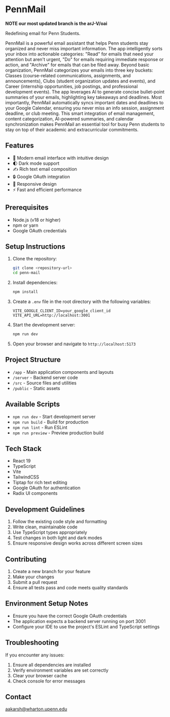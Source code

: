 # PennMail
****NOTE our most updated branch is the arJ-V/oai****

Redefining email for Penn Students.

PennMail is a powerful email assistant that helps Penn students stay organized and never miss important information. The app intelligently sorts your inbox into actionable categories: "Read" for emails that need your attention but aren't urgent, "Do" for emails requiring immediate response or action, and "Archive" for emails that can be filed away. Beyond basic organization, PennMail categorizes your emails into three key buckets: Classes (course-related communications, assignments, and announcements), Clubs (student organization updates and events), and Career (internship opportunities, job postings, and professional development events). The app leverages AI to generate concise bullet-point summaries of your emails, highlighting key takeaways and deadlines. Most importantly, PennMail automatically syncs important dates and deadlines to your Google Calendar, ensuring you never miss an info session, assignment deadline, or club meeting. This smart integration of email management, content categorization, AI-powered summaries, and calendar synchronization makes PennMail an essential tool for busy Penn students to stay on top of their academic and extracurricular commitments.

## Features

- 📧 Modern email interface with intuitive design
- 🌓 Dark mode support
- ✍️ Rich text email composition
- 🔒 Google OAuth integration
- 📱 Responsive design
- ⚡ Fast and efficient performance

## Prerequisites

- Node.js (v18 or higher)
- npm or yarn
- Google OAuth credentials

## Setup Instructions

1. Clone the repository:
   ```bash
   git clone <repository-url>
   cd penn-mail
   ```

2. Install dependencies:
   ```bash
   npm install
   ```

3. Create a `.env` file in the root directory with the following variables:
   ```
   VITE_GOOGLE_CLIENT_ID=your_google_client_id
   VITE_API_URL=http://localhost:3001
   ```

4. Start the development server:
   ```bash
   npm run dev
   ```

5. Open your browser and navigate to `http://localhost:5173`

## Project Structure

- `/app` - Main application components and layouts
- `/server` - Backend server code
- `/src` - Source files and utilities
- `/public` - Static assets

## Available Scripts

- `npm run dev` - Start development server
- `npm run build` - Build for production
- `npm run lint` - Run ESLint
- `npm run preview` - Preview production build

## Tech Stack

- React 19
- TypeScript
- Vite
- TailwindCSS
- Tiptap for rich text editing
- Google OAuth for authentication
- Radix UI components

## Development Guidelines

1. Follow the existing code style and formatting
2. Write clean, maintainable code
3. Use TypeScript types appropriately
4. Test changes in both light and dark modes
5. Ensure responsive design works across different screen sizes

## Contributing

1. Create a new branch for your feature
2. Make your changes
3. Submit a pull request
4. Ensure all tests pass and code meets quality standards

## Environment Setup Notes

- Ensure you have the correct Google OAuth credentials
- The application expects a backend server running on port 3001
- Configure your IDE to use the project's ESLint and TypeScript settings

## Troubleshooting

If you encounter any issues:

1. Ensure all dependencies are installed
2. Verify environment variables are set correctly
3. Clear your browser cache
4. Check console for error messages


## Contact

aakarsh@wharton.upenn.edu
